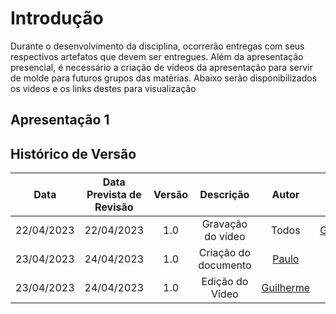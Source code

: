 # Introdução
Durante o desenvolvimento da disciplina, ocorrerão entregas com seus respectivos artefatos que devem ser entregues. Além da apresentação presencial, é necessário a criação de vídeos da apresentação para servir de molde para futuros grupos das matérias. Abaixo serão disponibilizados os videos e os links destes para visualização

## Apresentação 1






## Histórico de Versão

|    Data    | Data Prevista de Revisão | Versão |      Descrição       |                                                                Autor                                                                 |               Revisor               |
| :--------: | :----------------------: | :----: | :------------------: | :----------------------------------------------------------------------------------------------------------------------------------: | :---------------------------------: |
| 22/04/2023 |        22/04/2023        |  1.0   | Gravação do vídeo |Todos  | [Guilherme](https://github.com/guilhermekishimoto) |
| 23/04/2023 |        24/04/2023        |  1.0   | Criação do documento |[Paulo](https://github.com/PauloVictorFS)  | [Carla](https://github.com/ccarlaa) |
| 23/04/2023 |        24/04/2023        |  1.0   | Edição do Vídeo |[Guilherme](https://github.com/guilhermekishimoto)  | [Paulo](https://github.com/PauloVictorFS) |

